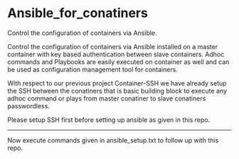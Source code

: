 # Ansible_for_conatiners
Control the configuration of containers via Ansible.

Control the configuration of containers via Ansible installed on a master container with key based authentication between slave containers. Adhoc commands and Playbooks are easily executed on container as well and can be used as configuration management tool for containers.

With respect to our previous project Container-SSH we have already setup the SSH between the conatiners that is basic 
building block to execute any adhoc command or plays from master conatiner to slave conatiners passwordless.

Please setup SSH first before setting up ansible as given in this repo.

*************************************************************************************************************************

Now execute commands given in ansible_setup.txt to follow up with this repo.


